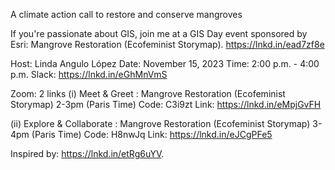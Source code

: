 A climate action call to restore and conserve mangroves

If you're passionate about GIS, join me at a GIS Day event sponsored by Esri: Mangrove Restoration (Ecofeminist Storymap).
https://lnkd.in/ead7zf8e

Host: Linda Angulo López
Date: November 15, 2023
Time: 2:00 p.m. - 4:00 p.m.
Slack: https://lnkd.in/eGhMnVmS

Zoom: 2 links
(i) Meet & Greet : Mangrove Restoration (Ecofeminist Storymap) 
2-3pm (Paris Time) 
Code: C3i9zt
Link: https://lnkd.in/eMpjGvFH

(ii) Explore & Collaborate : Mangrove Restoration (Ecofeminist Storymap) 
3-4pm (Paris Time) 
Code: H8nwJq
Link: https://lnkd.in/eJCgPFe5

Inspired by: https://lnkd.in/etRg6uYV.
